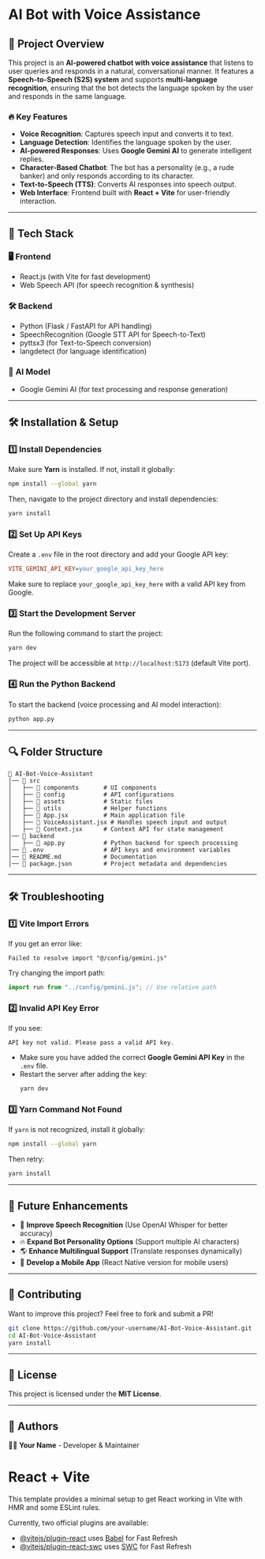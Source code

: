 # AI Bot with Voice Assistance

## 📌 Project Overview
This project is an **AI-powered chatbot with voice assistance** that listens to user queries and responds in a natural, conversational manner. It features a **Speech-to-Speech (S2S) system** and supports **multi-language recognition**, ensuring that the bot detects the language spoken by the user and responds in the same language.

### 🔥 Key Features
- **Voice Recognition**: Captures speech input and converts it to text.
- **Language Detection**: Identifies the language spoken by the user.
- **AI-powered Responses**: Uses **Google Gemini AI** to generate intelligent replies.
- **Character-Based Chatbot**: The bot has a personality (e.g., a rude banker) and only responds according to its character.
- **Text-to-Speech (TTS)**: Converts AI responses into speech output.
- **Web Interface**: Frontend built with **React + Vite** for user-friendly interaction.

---

## 🚀 Tech Stack
### 🖥️ **Frontend**
- React.js (with Vite for fast development)
- Web Speech API (for speech recognition & synthesis)

### 🛠 **Backend**
- Python (Flask / FastAPI for API handling)
- SpeechRecognition (Google STT API for Speech-to-Text)
- pyttsx3 (for Text-to-Speech conversion)
- langdetect (for language identification)

### 🤖 **AI Model**
- Google Gemini AI (for text processing and response generation)

---

## 🛠️ Installation & Setup

### **1️⃣ Install Dependencies**
Make sure **Yarn** is installed. If not, install it globally:
```sh
npm install --global yarn
```
Then, navigate to the project directory and install dependencies:
```sh
yarn install
```

### **2️⃣ Set Up API Keys**
Create a `.env` file in the root directory and add your Google API key:
```ini
VITE_GEMINI_API_KEY=your_google_api_key_here
```
Make sure to replace `your_google_api_key_here` with a valid API key from Google.

### **3️⃣ Start the Development Server**
Run the following command to start the project:
```sh
yarn dev
```
The project will be accessible at `http://localhost:5173` (default Vite port).

### **4️⃣ Run the Python Backend**
To start the backend (voice processing and AI model interaction):
```sh
python app.py
```

---

## 🔍 Folder Structure
```
📂 AI-Bot-Voice-Assistant
│── 📂 src
│   ├── 📂 components       # UI components
│   ├── 📂 config           # API configurations
│   ├── 📂 assets           # Static files
│   ├── 📂 utils            # Helper functions
│   ├── 📜 App.jsx          # Main application file
│   ├── 📜 VoiceAssistant.jsx # Handles speech input and output
│   ├── 📜 Context.jsx      # Context API for state management
│── 📂 backend
│   ├── 📜 app.py           # Python backend for speech processing
│── 📜 .env                 # API keys and environment variables
│── 📜 README.md            # Documentation
│── 📜 package.json         # Project metadata and dependencies
```

---

## 🛠️ Troubleshooting
### 1️⃣ **Vite Import Errors**
If you get an error like:
```
Failed to resolve import "@/config/gemini.js"
```
Try changing the import path:
```js
import run from "../config/gemini.js"; // Use relative path
```

### 2️⃣ **Invalid API Key Error**
If you see:
```
API key not valid. Please pass a valid API key.
```
- Make sure you have added the correct **Google Gemini API Key** in the `.env` file.
- Restart the server after adding the key:
  ```sh
  yarn dev
  ```

### 3️⃣ **Yarn Command Not Found**
If `yarn` is not recognized, install it globally:
```sh
npm install --global yarn
```
Then retry:
```sh
yarn install
```

---

## 🤖 Future Enhancements
- 🎤 **Improve Speech Recognition** (Use OpenAI Whisper for better accuracy)
- 🔥 **Expand Bot Personality Options** (Support multiple AI characters)
- 🌎 **Enhance Multilingual Support** (Translate responses dynamically)
- 📲 **Develop a Mobile App** (React Native version for mobile users)

---

## 🤝 Contributing
Want to improve this project? Feel free to fork and submit a PR!
```sh
git clone https://github.com/your-username/AI-Bot-Voice-Assistant.git
cd AI-Bot-Voice-Assistant
yarn install
```

---

## 📜 License
This project is licensed under the **MIT License**.

---

## 📝 Authors
👨‍💻 **Your Name** - Developer & Maintainer







# React + Vite

This template provides a minimal setup to get React working in Vite with HMR and some ESLint rules.

Currently, two official plugins are available:

- [@vitejs/plugin-react](https://github.com/vitejs/vite-plugin-react/blob/main/packages/plugin-react/README.md) uses [Babel](https://babeljs.io/) for Fast Refresh
- [@vitejs/plugin-react-swc](https://github.com/vitejs/vite-plugin-react-swc) uses [SWC](https://swc.rs/) for Fast Refresh
